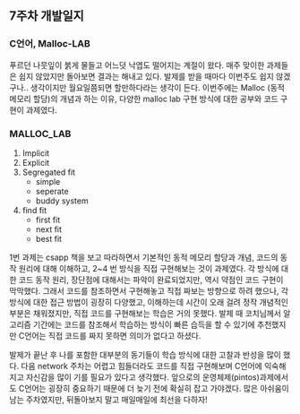 ## 7주차 개발일지

### C언어, Malloc-LAB

푸르던 나뭇잎이 붉게 물들고 어느덧 낙엽도 떨어지는 계절이 왔다.
매주 맞이한 과제들은 쉽지 않았지만 돌아보면 결과는 해내고 있다.
발제를 받을 때마다 이번주도 쉽지 않겠구나.. 생각이지만 월요일쯤되면 할만하다라는 생각이 든다.
이번주에는 Malloc (동적메모리 할당)의 개념과 하는 이유, 다양한 malloc lab 구현 방식에 대한 공부와 코드 구현이 과제였다.

### MALLOC_LAB

1. Implicit
2. Explicit
3. Segregated fit
    - simple
    - seperate
    - buddy system
4. find fit
    - first fit
    - next fit
    - best fit

1번 과제는 csapp 책을 보고 따라하면서 기본적인 동적 메모리 할당과 개념, 코드의 동작 원리에 대해 이해하고, 2~4 번 방식을 직접 구현해보는 것이 과제였다. 각 방식에 대한 코드 동작 원리, 장단점에 대해서는 파악이 완료되었지만, 역시 약점인 코드 구현이 막막했다.
그래서 코드를 참조하면서 구현해놓고 직접 짜보는 방향으로 하려 했으나, 각 방식에 대한 접근 방법이 굉장히 다양했고, 이해하는데 시간이 오래 걸려 정작 개념적인 부분은 채워졌지만, 직접 코드를 구현해보는 학습은 거의 못했다.
발제 때 코치님께서 알고리즘 기간에는 코드를 참조해서 학습하는 방식이 빠른 습득을 할 수 있기에 추천했지만 C언어는 직접 코드를 짜지 못하면 의미가 없다고 하셨다.

발제가 끝난 후 나를 포함한 대부분의 동기들이 학습 방식에 대한 고찰과 반성을 많이 했다.
다음 network 주차는 어렵고 힘들더라도 코드를 직접 구현해보며 C언어에 익숙해지고 자신감을 많이 기를 필요가 있다고 생각했다. 앞으로의 운영체제(pintos)과제에서도 C언어는 굉장히 중요하기 때문에 더 늦기 전에 확실히 잡고 가야겠다.
많은 아쉬움이 남는 주차였지만, 뒤돌아보지 말고 매일매일에 최선을 다하자!